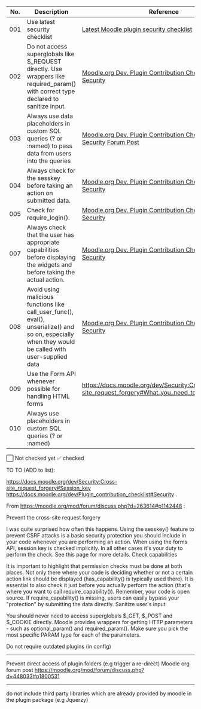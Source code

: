 
| No. | Description                                                       | Reference                 | Status |
| --- | ------------------------------------------------------------------| ------------------------- | ------ |
| 001 | Use latest security checklist                                     | [Latest Moodle plugin security checklist](https://github.com/emeneo/Moodle-Plugin-Security-Checklist)|⬜|
| 002 | Do not access superglobals like $_REQUEST directly. Use wrappers like required_param() with correct type declared to sanitize input.|[Moodle.org Dev. Plugin Contribution Checklist 3.10 Security](https://docs.moodle.org/dev/Plugin_contribution_checklist#Security)|⬜|   
| 003 | Always use data placeholders in custom SQL queries (? or :named) to pass data from users into the queries      | [Moodle.org Dev. Plugin Contribution Checklist 3.10 Security](https://docs.moodle.org/dev/Plugin_contribution_checklist#Security)    [Forum Post](https://moodle.org/mod/forum/discuss.php?d=263614#p1142448)                 |⬜|
| 004 | Always check for the sesskey before taking an action on submitted data.  |[Moodle.org Dev. Plugin Contribution Checklist 3.10 Security](https://docs.moodle.org/dev/Plugin_contribution_checklist#Security)               |⬜|
| 005 |Check for require_login().       |  [Moodle.org Dev. Plugin Contribution Checklist 3.10 Security](https://docs.moodle.org/dev/Plugin_contribution_checklist#Security)                         |⬜|
| 007 | Always check that the user has appropriate capabilities before displaying the widgets and before taking the actual action.      |  [Moodle.org Dev. Plugin Contribution Checklist 3.10 Security](https://docs.moodle.org/dev/Plugin_contribution_checklist#Security)                         |⬜|
| 008 | Avoid using malicious functions like call_user_func(), eval(), unserialize() and so on, especially when they would be called with user-supplied data      |  [Moodle.org Dev. Plugin Contribution Checklist 3.10 Security](https://docs.moodle.org/dev/Plugin_contribution_checklist#Security)                         |⬜|
| 009 | Use the Form API whenever possible for handling HTML forms      | https://docs.moodle.org/dev/Security:Cross-site_request_forgery#What_you_need_to_do_in_your_code                          |⬜|
| 010 | Always use placeholders in custom SQL queries (? or :named)       |                           |⬜|

⬜ Not checked yet
✅ checked



TO TO (ADD to list):

https://docs.moodle.org/dev/Security:Cross-site_request_forgery#Session_key
https://docs.moodle.org/dev/Plugin_contribution_checklist#Security
.

From https://moodle.org/mod/forum/discuss.php?d=263614#p1142448 :

Prevent the cross-site request forgery

I was quite surprised how often this happens. Using the sesskey() feature to prevent CSRF attacks is a basic security protection you should include in your code whenever you are performing an action. When using the forms API, session key is checked implicitly. In all other cases it's your duty to perform the check. See this page for more details.
Check capabilities

It is important to highlight that permission checks must be done at both places. Not only there where your code is deciding whether or not a certain action link should be displayed (has_capability() is typically used there). It is essential to also check it just before you actually perform the action (that's where you want to call require_capability()). Remember, your code is open source. If require_capability() is missing, users can easily bypass your "protection" by submitting the data directly.
Sanitize user's input

You should never need to access superglobals $_GET, $_POST and $_COOKIE directly. Moodle provides wrappers for getting HTTP parameters - such as optional_param() and required_param(). Make sure you pick the most specific PARAM type for each of the parameters.

Do not require outdated plugins (in config)

---

Prevent direct access of plugin folders (e.g trigger a re-direct)  Moodle org forum post https://moodle.org/mod/forum/discuss.php?d=448033#p1800531

---
do not include third party libraries which are already provided by moodle in the plugin package (e.g Jquerzy)
